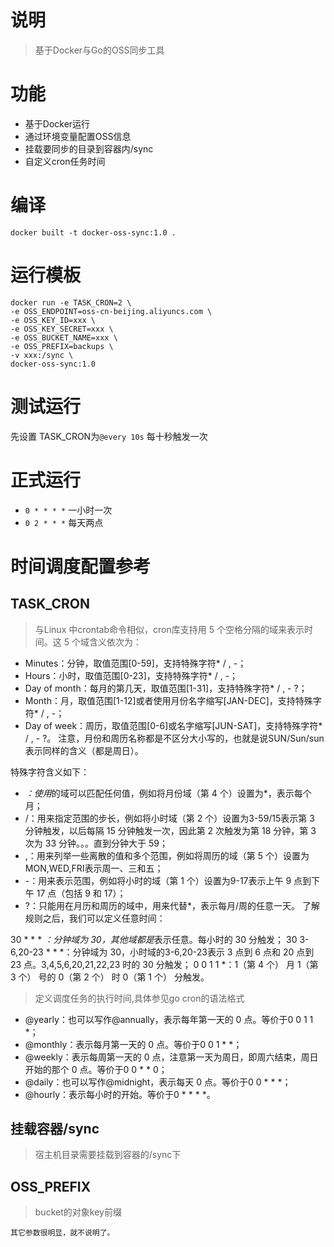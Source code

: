 # 说明
> 基于Docker与Go的OSS同步工具

# 功能
- 基于Docker运行
- 通过环境变量配置OSS信息
- 挂载要同步的目录到容器内/sync
- 自定义cron任务时间

# 编译
```shell script
docker built -t docker-oss-sync:1.0 .
```
# 运行模板
```shell script
docker run -e TASK_CRON=2 \
-e OSS_ENDPOINT=oss-cn-beijing.aliyuncs.com \
-e OSS_KEY_ID=xxx \
-e OSS_KEY_SECRET=xxx \
-e OSS_BUCKET_NAME=xxx \
-e OSS_PREFIX=backups \
-v xxx:/sync \
docker-oss-sync:1.0
```

# 测试运行
先设置 TASK_CRON为`@every 10s` 每十秒触发一次

# 正式运行
- `0 * * * *` 一小时一次
- `0 2 * * *` 每天两点


# 时间调度配置参考
## TASK_CRON
> 与Linux 中crontab命令相似，cron库支持用 5 个空格分隔的域来表示时间。这 5 个域含义依次为：

- Minutes：分钟，取值范围[0-59]，支持特殊字符* / , -；
- Hours：小时，取值范围[0-23]，支持特殊字符* / , -；
- Day of month：每月的第几天，取值范围[1-31]，支持特殊字符* / , - ?；
- Month：月，取值范围[1-12]或者使用月份名字缩写[JAN-DEC]，支持特殊字符* / , -；
- Day of week：周历，取值范围[0-6]或名字缩写[JUN-SAT]，支持特殊字符* / , - ?。
注意，月份和周历名称都是不区分大小写的，也就是说SUN/Sun/sun表示同样的含义（都是周日）。

特殊字符含义如下：

- *：使用*的域可以匹配任何值，例如将月份域（第 4 个）设置为*，表示每个月；
- /：用来指定范围的步长，例如将小时域（第 2 个）设置为3-59/15表示第 3 分钟触发，以后每隔 15 分钟触发一次，因此第 2 次触发为第 18 分钟，第 3 次为 33 分钟。。。直到分钟大于 59；
- ,：用来列举一些离散的值和多个范围，例如将周历的域（第 5 个）设置为MON,WED,FRI表示周一、三和五；
- -：用来表示范围，例如将小时的域（第 1 个）设置为9-17表示上午 9 点到下午 17 点（包括 9 和 17）；
- ?：只能用在月历和周历的域中，用来代替*，表示每月/周的任意一天。
了解规则之后，我们可以定义任意时间：

30 * * * *：分钟域为 30，其他域都是*表示任意。每小时的 30 分触发；
30 3-6,20-23 * * *：分钟域为 30，小时域的3-6,20-23表示 3 点到 6 点和 20 点到 23 点。3,4,5,6,20,21,22,23 时的 30 分触发；
0 0 1 1 *：1（第 4 个） 月 1（第 3 个） 号的 0（第 2 个） 时 0（第 1 个） 分触发。

> 定义调度任务的执行时间,具体参见go cron的语法格式
- @yearly：也可以写作@annually，表示每年第一天的 0 点。等价于0 0 1 1 *；
- @monthly：表示每月第一天的 0 点。等价于0 0 1 * *；
- @weekly：表示每周第一天的 0 点，注意第一天为周日，即周六结束，周日开始的那个 0 点。等价于0 0 * * 0；
- @daily：也可以写作@midnight，表示每天 0 点。等价于0 0 * * *；
- @hourly：表示每小时的开始。等价于0 * * * *。

## 挂载容器/sync
> 宿主机目录需要挂载到容器的/sync下

## OSS_PREFIX
> bucket的对象key前缀

`其它参数很明显，就不说明了。`
